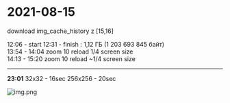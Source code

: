 <h1>2021-08-15</h1> 
<p>download img_cache_history z [15,16] </p>  
12:06 - start 12:31 - finish : 1,12 ГБ (1 203 693 845 байт)</br>
13:54 - 14:04 zoom 10 reload 1/4 screen size</br>
14:13 - 15:20 zoom 10 reload ~1/4 screen size</br>
<hr>
<b>23:01</b> 32x32 - 16sec   256x256 - 20sec

![img.png](md_images/img.png)
